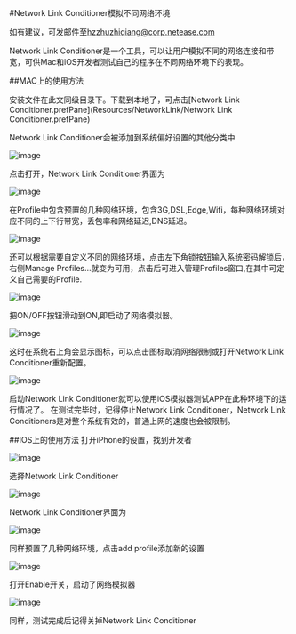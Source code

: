 #Network Link Conditioner模拟不同网络环境

如有建议，可发邮件至[hzzhuzhiqiang@corp.netease.com](hzzhuzhiqiang@corp.netease.com)

Network Link Conditioner是一个工具，可以让用户模拟不同的网络连接和带宽，可供Mac和iOS开发者测试自己的程序在不同网络环境下的表现。

##MAC上的使用方法

 安装文件在此文同级目录下。下载到本地了，可点击[Network Link Conditioner.prefPane](Resources/NetworkLink/Network Link Conditioner.prefPane)
 
 Network Link Conditioner会被添加到系统偏好设置的其他分类中
 
 ![image](Resources/NetworkLink/NetLinkConditionerInstallSuccess.png)
 
 点击打开，Network Link Conditioner界面为
 
 ![image](Resources/NetworkLink/NLCView.png)
 
 在Profile中包含预置的几种网络环境，包含3G,DSL,Edge,Wifi，每种网络环境对应不同的上下行带宽，丢包率和网络延迟,DNS延迟。
 
 ![image](Resources/NetworkLink/NLCDefaultSet.png)
 
 还可以根据需要自定义不同的网络环境，点击左下角锁按钮输入系统密码解锁后，右侧Manage Profiles…就变为可用，点击后可进入管理Profiles窗口,在其中可定义自己需要的Profile.
 
 ![image](Resources/NetworkLink/NCLAddProfile.png)
 
  把ON/OFF按钮滑动到ON,即启动了网络模拟器。
  
 ![image](Resources/NetworkLink/NCLEnable.png)
 
 这时在系统右上角会显示图标，可以点击图标取消网络限制或打开Network Link Conditioner重新配置。
 
 ![image](Resources/NetworkLink/NCLStateBar.png)
 
 启动Network Link Conditioner就可以使用iOS模拟器测试APP在此种环境下的运行情况了。
在测试完毕时，记得停止Network Link Conditioner，Network Link Conditioners是对整个系统有效的，普通上网的速度也会被限制。

##IOS上的使用方法
打开iPhone的设置，找到开发者

![image](Resources/NetworkLink/iPhoneDevelopItem.jpg)

选择Network Link Conditioner

![image](Resources/NetworkLink/iPhoneDeveloperContent.jpg)

Network Link Conditioner界面为

![image](Resources/NetworkLink/iPhoneNCLProfiles.jpg)

同样预置了几种网络环境，点击add profile添加新的设置

![image](Resources/NetworkLink/iPhoneNetLinkConditionerSet.jpg)

打开Enable开关，启动了网络模拟器

![image](Resources/NetworkLink/iPhoneNCLProfileEnable.jpg)

同样，测试完成后记得关掉Network Link Conditioner